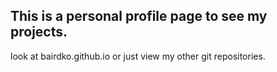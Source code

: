 ## This is a personal profile page to see my projects.

look at bairdko.github.io or just view my other git repositories.
